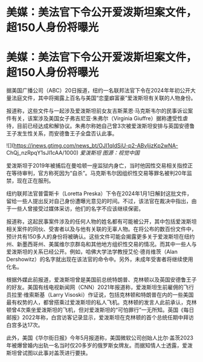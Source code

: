# 美媒：美法官下令公开爱泼斯坦案文件，超150人身份将曝光

# 美媒：美法官下令公开爱泼斯坦案文件，超150人身份将曝光

据美国广播公司（ABC）20日报道，纽约一名联邦法官下令在2024年年初公开大量法庭文件，其中将揭露上百名与美国“恋童癖富豪”爱泼斯坦有关联的人物身份。

报道称，这些文件与一起涉及爱泼斯坦前女友吉斯莱恩·马克斯韦尔的民事诉讼案件有关，该案涉及美国女子弗吉尼亚·朱弗尔（Virginia
Giuffre）据称遭受性虐待，目前已经达成和解协议。朱弗尔称她自己曾3次被爱泼斯坦安排与英国安德鲁王子发生性关系，而安德鲁王子全盘否认此事。

![](https://inews.gtimg.com/news_bt/OJI1qIdSiU-p2-ABvljjzKp2wNA-
ChQj_nzRpqY1sJl1cAA/1000) _爱泼斯坦 图源：视觉中国_

爱泼斯坦于2019年被捕后在曼哈顿一座监狱内身亡，当时他因性交易相关指控正在等待审判，官方称死因为“自杀”。马克斯韦尔因组织性交易等罪名被判20年监禁，现在正在服刑。

纽约联邦法官普雷斯卡（Loretta
Preska）下令在2024年1月1日解封这批文件，留给一些人提出反对自己身份遭曝光意见的时间。不过，该法官在裁决中指出，由于一些人曾接受过媒体采访，他们的名字不应该继续保密。

报道称，这起民事案件涉及的任何人物的姓名都有可能被公开，其中包括爱泼斯坦相关案件的同伙、受害者以及与他有关联的无辜人物。在将公布的数百份文件中，预计共有150多人的身份将被确认。这些文件可能会揭露更多关于爱泼斯坦在纽约州、新墨西哥州、美属维尔京群岛和其他地方组织性交易的情况。而其中一些人与爱泼斯坦的关系已经公开。例如，哈佛大学法学教授艾伦·德肖维茨（Alan
Dershowitz）的名字就出现在该法官的命令中。另外，未成年受害者将继续使用化名。

根据外媒此前报道，爱泼斯坦曾是美国前总统特朗普、克林顿以及英国安德鲁王子的好友。美国有线电视新闻网（CNN）2021年报道称，爱泼斯坦生前雇佣的飞行员拉里·维索斯基（Larry
Visoski）作证说，包括克林顿和特朗普在内的一些美国最有权势的人，都曾搭乘过爱泼斯坦的私人飞机。克林顿的发言人此前承认，克林顿曾4次乘坐爱泼斯坦的飞机，但对爱泼斯坦的“可怕罪行”一无所知。英国《每日邮报》2022年称，白宫访客记录显示，爱泼斯坦在克林顿的首个总统任期中拜访白宫多达17次。

此外，美国《华尔街日报》今年5月报道称，美国微软公司创始人比尔·盖茨2023年被爆曾婚内出轨一名当时仅20多岁的俄罗斯女牌友。而据知情人士透露，爱泼斯坦曾试图以此事对盖茨进行要挟。

